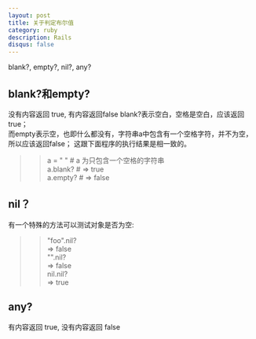 ```yaml
---
layout: post
title: 关于判定布尔值
category: ruby
description: Rails
disqus: false
---
```

blank?, empty?, nil?, any?   

## blank?和empty?
没有内容返回 true, 有内容返回false
blank?表示空白，空格是空白，应该返回true；    
而empty表示空，也即什么都没有，字符串a中包含有一个空格字符，并不为空，所以应该返回false；
这跟下面程序的执行结果是相一致的。    

>> a = " "      # a 为只包含一个空格的字符串   
>> a.blank?     # =>   true   
>> a.empty?     # =>   false   


## nil？
有一个特殊的方法可以测试对象是否为空:   

>> "foo".nil?   
=> false   
>> "".nil?   
=> false   
>> nil.nil?   
=> true   

## any?
有内容返回 true, 没有内容返回 false